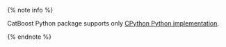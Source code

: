 {% note info %}

CatBoost Python package supports only [CPython Python implementation](https://en.wikipedia.org/wiki/CPython).

{% endnote %}
